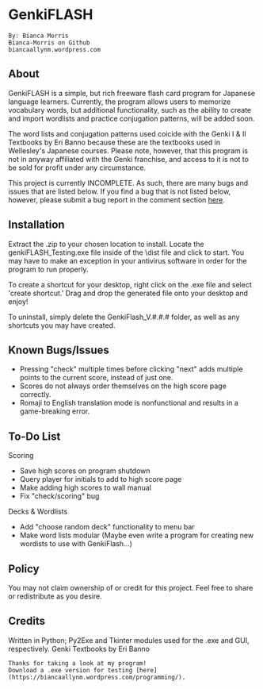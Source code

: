 # GenkiFLASH
```
By: Bianca Morris
Bianca-Morris on Github
biancaallynm.wordpress.com
```

## About
GenkiFLASH is a simple, but rich freeware flash card program for Japanese language learners. Currently, the program allows users to memorize vocabulary words, but additional functionality, such as the ability to create and import wordlists and practice conjugation patterns, will be added soon.

The word lists and conjugation patterns used coicide with the Genki I & II Textbooks by Eri Banno because these are the textbooks used in Wellesley's Japanese courses. Please note, however, that this program is not in anyway affiliated with the Genki franchise, and access to it is not to be sold for profit under any circumstance.

This project is currently INCOMPLETE. As such, there are many bugs and issues that are listed below. If you find a bug that is not listed below, however, please submit a bug report in the comment section [here](https://biancaallynm.wordpress.com/contact/). 

## Installation
Extract the .zip to your chosen location to install. Locate the genkiFLASH_Testing.exe  file inside of the \dist file and click to start. You may have to make an exception in your antivirus software in order for the program to run properly.

To create a shortcut for your desktop, right click on the .exe file and select 'create shortcut.' Drag and drop the generated file onto your desktop and enjoy!

To uninstall, simply delete the GenkiFlash_V.#.#.# folder, as well as any shortcuts you may have created.

## Known Bugs/Issues
- Pressing "check" multiple times before clicking "next" adds multiple points to the current score, instead of just one.
- Scores do not always order themselves on the high score page correctly.
- Romaji to English translation mode is nonfunctional and results in a game-breaking error.

## To-Do List
Scoring
- Save high scores on program shutdown
- Query player for initials to add to high score page
- Make adding high scores to wall manual
- Fix "check/scoring" bug

Decks & Wordlists
- Add "choose random deck" functionality to menu bar
- Make word lists modular (Maybe even write a program for creating new wordists to use with GenkiFlash...)

## Policy
You may not claim ownership of or credit for this project.
Feel free to share or redistribute as you desire.

## Credits
Written in Python; Py2Exe and Tkinter modules used for the .exe and GUI, respectively.
Genki Textbooks by Eri Banno

```
Thanks for taking a look at my program!
Download a .exe version for testing [here](https://biancaallynm.wordpress.com/programming/).
```
